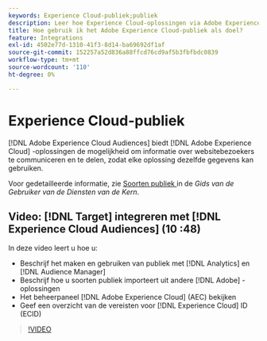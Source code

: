 ```yaml
---
keywords: Experience Cloud-publiek;publiek
description: Leer hoe Experience Cloud-oplossingen via Adobe Experience Cloud Soorten publiek informatie over websitebezoekers kunnen communiceren en delen met andere Adobe-oplossingen.
title: Hoe gebruik ik het Adobe Experience Cloud-publiek als doel?
feature: Integrations
exl-id: 4502e77d-1310-41f3-8d14-ba69692df1af
source-git-commit: 152257a52d836a88ffcd76cd9af5b3fbfbdc0839
workflow-type: tm+mt
source-wordcount: '110'
ht-degree: 0%

---
```


# Experience Cloud-publiek

[!DNL Adobe Experience Cloud Audiences] biedt [!DNL Adobe Experience Cloud] -oplossingen de mogelijkheid om informatie over websitebezoekers te communiceren en te delen, zodat elke oplossing dezelfde gegevens kan gebruiken.

Voor gedetailleerde informatie, zie [ Soorten publiek ](https://experienceleague.adobe.com/docs/core-services/interface/audiences/audience-library.html) in de *Gids van de Gebruiker van de Diensten van de Kern*.

## Video: [!DNL Target] integreren met [!DNL Experience Cloud Audiences] (10 :48)

In deze video leert u hoe u:

* Beschrijf het maken en gebruiken van publiek met [!DNL Analytics] en [!DNL Audience Manager]
* Beschrijf hoe u soorten publiek importeert uit andere [!DNL Adobe] -oplossingen
* Het beheerpaneel [!DNL Adobe Experience Cloud] (AEC) bekijken
* Geef een overzicht van de vereisten voor [!DNL Experience Cloud] ID (ECID)

>[!VIDEO](https://video.tv.adobe.com/v/35152)
